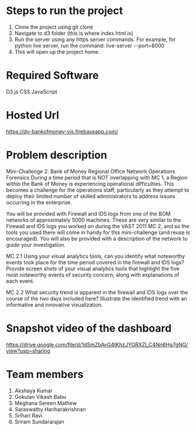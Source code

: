 
# Steps to run the project
1) Clone the project using git clone
2) Navigate to d3 folder (this is where index.html is)
3) Run the server using any https server commands. For example, for python live server, run the command: 
live-server --port=8000
4) This will open up the project home.

# Required Software
  D3.js
  CSS
  JavaScript

# Hosted Url
https://dv-bankofmoney-vis.firebaseapp.com/

# Problem description

Mini-Challenge 2: Bank of Money Regional Office Network Operations Forensics
During a time period that is NOT overlapping with MC 1, a Region within the Bank of Money is experiencing operational difficulties. This becomes a challenge for the operations staff, particularly as they attempt to deploy their limited number of skilled administrators to address issues occurring in the enterprise.

You will be provided with Firewall and IDS logs from one of the BOM networks of approximately 5000 machines. These are very similar to the Firewall and IDS logs you worked on during the VAST 2011 MC 2, and so the tools you used there will come in handy for this mini-challenge (and reuse is encouraged). You will also be provided with a description of the network to guide your investigation.

MC 2.1 Using your visual analytics tools, can you identify what noteworthy events took place for the time period covered in the firewall and IDS logs? Provide screen shots of your visual analytics tools that highlight the five most noteworthy events of security concern, along with explanations of each event.

MC 2.2 What security trend is apparent in the firewall and IDS logs over the course of the two days included here? Illustrate the identified trend with an informative and innovative visualization.

# Snapshot video of the dashboard
https://drive.google.com/file/d/1dSmZbAvG4tKhzJYGRXZI_C4Nn6Hg7gNG/view?usp=sharing

# Team members
  1. Akshaya Kumar
  2. Gokulan Vikash Babu
  3. Meghana Sereen Mathew
  4. Saraswathy Hariharakrishnan
  5. Srihari Ravi
  6. Sriram Sundararajan
